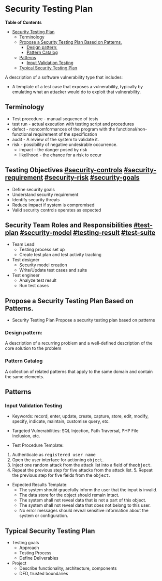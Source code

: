 # Security Testing Plan

<!-- markdown-toc start - Don't edit this section. Run M-x markdown-toc-refresh-toc -->
**Table of Contents**

- [Security Testing Plan](#security-testing-plan)
    - [Terminology](#terminology)
    - [Propose a Security Testing Plan Based on Patterns.](#propose-a-security-testing-plan-based-on-patterns)
        - [Design pattern:](#design-pattern)
        - [Pattern Catalog](#pattern-catalog)
    - [Patterns](#patterns)
        - [Input Validation Testing](#input-validation-testing)
    - [Typical Security Testing Plan](#typical-security-testing-plan)

<!-- markdown-toc end -->


A description of a software vulnerability type that includes:
* A template of a test case that exposes a vulnerability, typically by emulating what an attacker would do to exploit that vulnerability.

## Terminology
* Test procedure - manual sequence of tests
* test run - actual execution with testing script and procedures
* defect - noncomformances of the program with the functional/non-functional requirement of the specification
* audit - A review of the system to validate it.
* risk - possibility of negative undesirable occurrence.
    * impact  - the danger posed by risk
    * likelihood - the chance for a risk to occur

## Testing Objectives [#security-controls]() [#security-requirement]() [#security-risk]() [#security-goals]()
* Define security goals
* Understand security requirement
* Identify security threats
* Reduce impact if system is compromised
* Valid security controls operates as expected

## Security Team Roles and Responsibilities [#test-plan]() [#security-model]() [#testing-result]()  [#test-suite]()
* Team Lead
  * Testing process set up
  * Create test plan and test activity tracking
* Test designer
  * Security model creation
  * Write/Update test cases and suite
* Test engineer
  * Analyze test result
  * Run test cases
    

## Propose a Security Testing Plan Based on Patterns.
* Security Testing Plan Propose a security testing plan based on patterns

### Design pattern:
A description of a recurring problem and a well-defined description of the core solution to the problem

### Pattern Catalog
A collection of related patterns that apply to the same domain and contain the same elements.

## Patterns

### Input Validation Testing
* Keywords: record, enter, update, create, capture, store, edit, modify, specify, indicate, maintain, customise query, etc. 

* Targeted Vulnerabilities: SQL Injection, Path Traversal, PHP File Inclusion, etc.
* Test Procedure Template:
1. Authenticate as <kbd>registered user name</kbd>
2. Open the user interface for actioning <kbd>object</kbd>.
3. Inject one random attack from the attack list into a field of the<kbd>object</kbd>. 
4. Repeat the previous step for five attacks from the attack list. 5. Repeat the previous step for five fields from the <kbd>object</kbd>.

* Expected Results Template:
  * The system should gracefully inform the user that the input is invalid.
  * The data store for the <kdb>object</kbd> should remain intact.
  * The system shall not reveal data that is not a part of this <kdb>object</kbd>.
  * The system shall not reveal data that does not belong to this user.
  * No error messages should reveal sensitive information about the system or configuration.


## Typical Security Testing Plan

* Testing goals
  * Approach
  * Testing Process
  * Define Deliverables
* Project
  * Describe functionality, architecture, components
  * DFD, trusted boundaries
  
